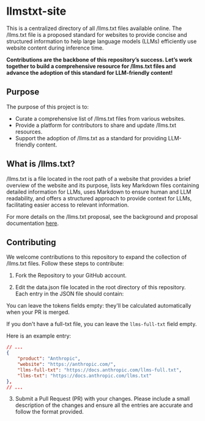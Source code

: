 # llmstxt-site

This is a centralized directory of all /llms.txt files available online. The /llms.txt file is a proposed standard for websites to provide concise and structured information to help large language models (LLMs) efficiently use website content during inference time.

**Contributions are the backbone of this repository’s success. Let’s work together to build a comprehensive resource for /llms.txt files and advance the adoption of this standard for LLM-friendly content!**

## Purpose

The purpose of this project is to:

-   Curate a comprehensive list of /llms.txt files from various websites.
-   Provide a platform for contributors to share and update /llms.txt resources.
-   Support the adoption of /llms.txt as a standard for providing LLM-friendly content.

## What is /llms.txt?

/llms.txt is a file located in the root path of a website that provides a brief overview of the website and its purpose, lists key Markdown files containing detailed information for LLMs, uses Markdown to ensure human and LLM readability, and offers a structured approach to provide context for LLMs, facilitating easier access to relevant information.

For more details on the /llms.txt proposal, see the background and proposal documentation [here](https://llmstxt.org/).

## Contributing

We welcome contributions to this repository to expand the collection of /llms.txt files. Follow these steps to contribute:

1. Fork the Repository to your GitHub account.

2. Edit the data.json file located in the root directory of this repository. Each entry in the JSON file should contain:

You can leave the tokens fields empty: they'll be calculated automatically when your PR is merged.

If you don't have a full-txt file, you can leave the `llms-full-txt` field empty.

Here is an example entry:

```json
// ...
{
    "product": "Anthropic",
    "website": "https://anthropic.com/",
    "llms-full-txt": "https://docs.anthropic.com/llms-full.txt",
    "llms-txt": "https://docs.anthropic.com/llms.txt"
},
// ...
```

3. Submit a Pull Request (PR) with your changes. Please include a small description of the changes and ensure all the entries are accurate and follow the format provided.
